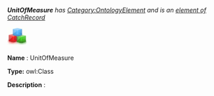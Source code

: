 ___UnitOfMeasure__ 
 has
 [Category:OntologyElement](../../Category/OntologyElement "Category:OntologyElement") 
 and is an
 [element of](../../Property/ElementOf "Property:ElementOf") 
[CatchRecord](../../Submissions/CatchRecord "Submissions:CatchRecord")_




  





[![Class](../public/images/thumb/2/27/Class.gif/45px-Class.gif)](../../Image/Class.gif "Class")


__Name__ 
 : UnitOfMeasure
 



__Type:__ 
 owl:Class
 



__Description__ 
 :